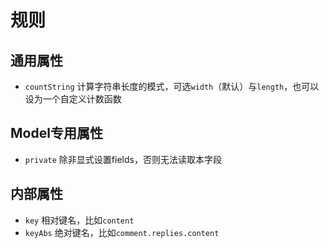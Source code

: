 # 规则

## 通用属性

* ``countString`` 计算字符串长度的模式，可选``width``（默认）与``length``，也可以设为一个自定义计数函数

## Model专用属性

* ``private`` 除非显式设置fields，否则无法读取本字段

## 内部属性

* ``key`` 相对键名，比如``content``
* ``keyAbs`` 绝对键名，比如``comment.replies.content``